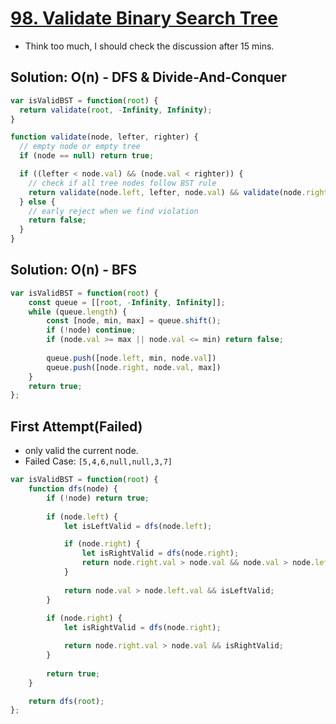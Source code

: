 # [98. Validate Binary Search Tree](https://leetcode.com/problems/validate-binary-search-tree/)

- Think too much, I should check the discussion after 15 mins.

## Solution: O(n) - DFS & Divide-And-Conquer
```js
var isValidBST = function(root) {
  return validate(root, -Infinity, Infinity);
}

function validate(node, lefter, righter) {
  // empty node or empty tree
  if (node == null) return true;

  if ((lefter < node.val) && (node.val < righter)) {
    // check if all tree nodes follow BST rule
    return validate(node.left, lefter, node.val) && validate(node.right, node.val, righter)
  } else {
    // early reject when we find violation
    return false;
  }
}
```

## Solution: O(n) - BFS
```ts
var isValidBST = function(root) {
    const queue = [[root, -Infinity, Infinity]];
    while (queue.length) {
        const [node, min, max] = queue.shift();
        if (!node) continue;
        if (node.val >= max || node.val <= min) return false;
        
        queue.push([node.left, min, node.val])
        queue.push([node.right, node.val, max])
    }
    return true;
};
```

## First Attempt(Failed)
- only valid the current node.
- Failed Case: `[5,4,6,null,null,3,7]`

```ts
var isValidBST = function(root) {
    function dfs(node) {
        if (!node) return true;
        
        if (node.left) {
            let isLeftValid = dfs(node.left);

            if (node.right) {
                let isRightValid = dfs(node.right);
                return node.right.val > node.val && node.val > node.left.val && isLeftValid && isRightValid;
            }
            
            return node.val > node.left.val && isLeftValid;
        }
        
        if (node.right) {
            let isRightValid = dfs(node.right);

            return node.right.val > node.val && isRightValid;
        }
        
        return true;
    }

    return dfs(root);
};
```
